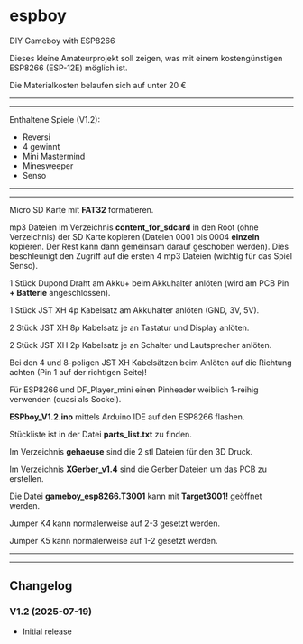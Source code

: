 # espboy
DIY Gameboy with ESP8266

Dieses kleine Amateurprojekt soll zeigen, was mit einem kostengünstigen ESP8266 (ESP-12E) möglich ist.

Die Materialkosten belaufen sich auf unter 20 €

------------------------
------------------------

Enthaltene Spiele (V1.2):

- Reversi
- 4 gewinnt
- Mini Mastermind
- Minesweeper
- Senso

------------------------
------------------------

Micro SD Karte mit **FAT32** formatieren.

mp3 Dateien im Verzeichnis **content_for_sdcard** in den Root (ohne Verzeichnis) der SD Karte kopieren (Dateien 0001 bis 0004 **einzeln** kopieren. 
Der Rest kann dann gemeinsam darauf geschoben werden). 
Dies beschleunigt den Zugriff auf die ersten 4 mp3 Dateien (wichtig für das Spiel Senso).

1 Stück Dupond Draht am Akku+ beim Akkuhalter anlöten (wird am PCB Pin **+ Batterie** angeschlossen).

1 Stück JST XH 4p Kabelsatz am Akkuhalter anlöten (GND, 3V, 5V).

2 Stück JST XH 8p Kabelsatz je an Tastatur und Display anlöten.

2 Stück JST XH 2p Kabelsatz je an Schalter und Lautsprecher anlöten.

Bei den 4 und 8-poligen JST XH Kabelsätzen beim Anlöten auf die Richtung achten (Pin 1 auf der richtigen Seite)!

Für ESP8266 und DF_Player_mini einen Pinheader weiblich 1-reihig verwenden (quasi als Sockel).

**ESPboy_V1.2.ino** mittels Arduino IDE auf den ESP8266 flashen.

Stückliste ist in der Datei **parts_list.txt** zu finden.

Im Verzeichnis **gehaeuse** sind die 2 stl Dateien für den 3D Druck.

Im Verzeichnis **XGerber_v1.4** sind die Gerber Dateien um das PCB zu erstellen.

Die Datei **gameboy_esp8266.T3001** kann mit **Target3001!** geöffnet werden.

Jumper K4 kann normalerweise auf 2-3 gesetzt werden.

Jumper K5 kann normalerweise auf 1-2 gesetzt werden.

------------------------
------------------------

## Changelog

### V1.2 (2025-07-19)

- Initial release

